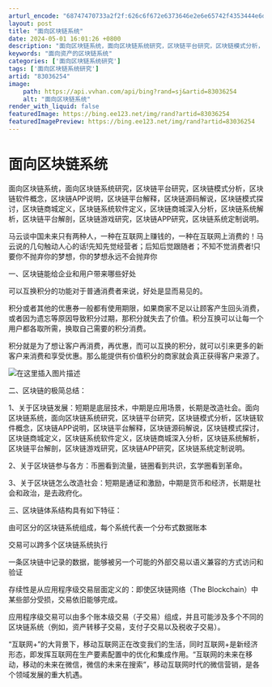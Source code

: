 ```yaml
---
arturl_encode: "68747470733a2f2f:626c6f672e6373646e2e6e65742f4353444e6d656e67313233:2f61727469636c652f64657461696c732f3833303336323534"
layout: post
title: "面向区块链系统"
date: 2024-05-01 16:01:26 +0800
description: "面向区块链系统，面向区块链系统研究，区块链平台研究，区块链模式分析，区块链软件概念，区块链APP说明"
keywords: "面向资产的区块链系统"
categories: ['面向区块链系统研究']
tags: ['面向区块链系统研究']
artid: "83036254"
image:
    path: https://api.vvhan.com/api/bing?rand=sj&artid=83036254
    alt: "面向区块链系统"
render_with_liquid: false
featuredImage: https://bing.ee123.net/img/rand?artid=83036254
featuredImagePreview: https://bing.ee123.net/img/rand?artid=83036254
---
```


# 面向区块链系统

面向区块链系统，面向区块链系统研究，区块链平台研究，区块链模式分析，区块链软件概念，区块链APP说明，区块链平台解释，区块链源码解说，区块链模式探讨，区块链商城定义，区块链系统软件定义，区块链商城深入分析，区块链系统解析，区块链平台解剖，区块链游戏研究，区块链APP研究，区块链系统定制说明。
  
马云谈中国未来只有两种人，一种在互联网上赚钱的，一种在互联网上消费的！马云说的几句触动人心的话!先知先觉经营者；后知后觉跟随者；不知不觉消费者!只要你不抛弃你的梦想，你的梦想永远不会抛弃你
  
一、区块链能给企业和用户带来哪些好处
  
可以互换积分的功能对于普通消费者来说，好处是显而易见的。
  
积分或者其他的优惠券一般都有使用期限，如果商家不足以让顾客产生回头消费，或者因为遗忘等原因导致积分过期，那积分就失去了价值。积分互换可以让每一个用户都各取所需，换取自己需要的积分消费。
  
积分就是为了想让客户再消费，再优惠，而可以互换的积分，就可以引来更多的新客户来消费和享受优惠。那么能提供有价值积分的商家就会真正获得客户来源了。
  
![在这里插入图片描述](https://i-blog.csdnimg.cn/blog_migrate/72a2442d724ebc2f4d22bd5f7375e547.jpeg)
  
二、区块链的极简总结：
  
1、关于区块链发展：短期是底层技术，中期是应用场景，长期是改造社会。面向区块链系统，面向区块链系统研究，区块链平台研究，区块链模式分析，区块链软件概念，区块链APP说明，区块链平台解释，区块链源码解说，区块链模式探讨，区块链商城定义，区块链系统软件定义，区块链商城深入分析，区块链系统解析，区块链平台解剖，区块链游戏研究，区块链APP研究，区块链系统定制说明。
  
2、关于区块链参与各方：币圈看到流量，链圈看到共识，玄学圈看到革命。
  
3、关于区块链怎么改造社会：短期是通证和激励，中期是货币和经济，长期是社会和政治，是去政府化。
  
三、区块链体系结构具有如下特征：
  
由可区分的区块链系统组成，每个系统代表一个分布式数据账本
  
交易可以跨多个区块链系统执行
  
一条区块链中记录的数据，能够被另一个可能的外部交易以语义兼容的方式访问和验证
  
存续性是从应用程序级交易层面定义的：即使区块链网络（The Blockchain）中某些部分受损，交易依旧能够完成。
  
应用程序级交易可以由多个账本级交易（子交易）组成，并且可能涉及多个不同的区块链系统（例如，资产转移子交易，支付子交易以及税收子交易）。
  
“互联网+”的大背景下，移动互联网正在改变我们的生活，同时互联网+是新经济形态，即发挥互联网在生产要素配置中的优化和集成作用。“互联网的未来在移动，移动的未来在微信，微信的未来在搜索”，移动互联网时代的微信营销，是各个领域发展的重大机遇。